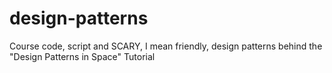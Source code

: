 # design-patterns
Course code, script and SCARY, I mean friendly, design patterns behind the "Design Patterns in Space" Tutorial
